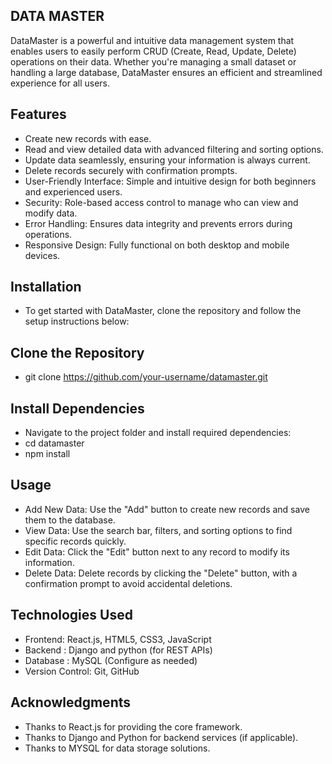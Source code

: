 ## DATA MASTER
DataMaster is a powerful and intuitive data management system that enables users to easily perform CRUD (Create, Read, Update, Delete) operations on their data. Whether you're managing a small dataset or handling a large database, DataMaster ensures an efficient and streamlined experience for all users.

## Features
- Create new records with ease.
- Read and view detailed data with advanced filtering and sorting options.
- Update data seamlessly, ensuring your information is always current.
- Delete records securely with confirmation prompts.
- User-Friendly Interface: Simple and intuitive design for both beginners and experienced users.
- Security: Role-based access control to manage who can view and modify data.
- Error Handling: Ensures data integrity and prevents errors during operations.
- Responsive Design: Fully functional on both desktop and mobile devices.

## Installation
- To get started with DataMaster, clone the repository and follow the setup instructions below:
## Clone the Repository
- git clone https://github.com/your-username/datamaster.git
## Install Dependencies
- Navigate to the project folder and install required dependencies:
- cd datamaster
- npm install

## Usage
- Add New Data: Use the "Add" button to create new records and save them to the database.
- View Data: Use the search bar, filters, and sorting options to find specific records quickly.
- Edit Data: Click the "Edit" button next to any record to modify its information.
- Delete Data: Delete records by clicking the "Delete" button, with a confirmation prompt to avoid accidental deletions.

## Technologies Used
- Frontend: React.js, HTML5, CSS3, JavaScript
- Backend : Django and python (for REST APIs)
- Database : MySQL (Configure as needed)
- Version Control: Git, GitHub

## Acknowledgments
- Thanks to React.js for providing the core framework.
- Thanks to Django and Python for backend services (if applicable).
- Thanks to MYSQL for data storage solutions.






